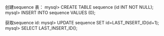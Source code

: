 

创建sequence 表：
mysql> CREATE TABLE sequence (id INT NOT NULL);
mysql> INSERT INTO sequence VALUES (0);


获取sequence id:
mysql> UPDATE sequence SET id=LAST_INSERT_ID(id+1);
mysql> SELECT LAST_INSERT_ID();